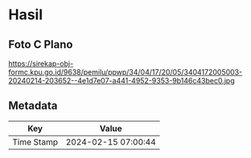 # Hasil

## Foto C Plano

https://sirekap-obj-formc.kpu.go.id/9638/pemilu/ppwp/34/04/17/20/05/3404172005003-20240214-203652--4e1d7e07-a441-4952-9353-9b146c43bec0.jpg


## Metadata

| Key        | Value               |
| ---------- | ------------------- |
| Time Stamp | 2024-02-15 07:00:44 |



